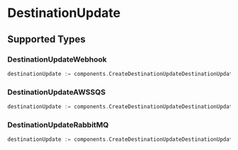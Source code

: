 # DestinationUpdate


## Supported Types

### DestinationUpdateWebhook

```go
destinationUpdate := components.CreateDestinationUpdateDestinationUpdateWebhook(components.DestinationUpdateWebhook{/* values here */})
```

### DestinationUpdateAWSSQS

```go
destinationUpdate := components.CreateDestinationUpdateDestinationUpdateAWSSQS(components.DestinationUpdateAWSSQS{/* values here */})
```

### DestinationUpdateRabbitMQ

```go
destinationUpdate := components.CreateDestinationUpdateDestinationUpdateRabbitMQ(components.DestinationUpdateRabbitMQ{/* values here */})
```

